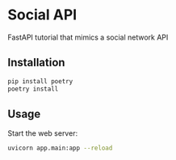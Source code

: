 # Social API

FastAPI tutorial that mimics a social network API

## Installation

```bash
pip install poetry
poetry install
```

## Usage

Start the web server:

```bash
uvicorn app.main:app --reload
```